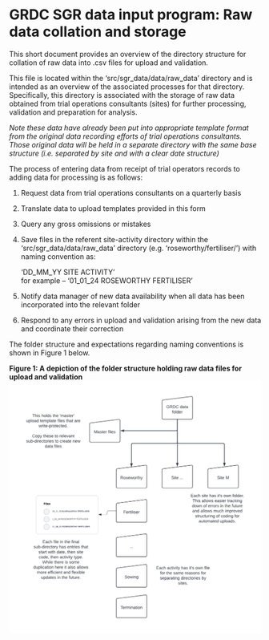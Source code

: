 # GRDC SGR data input program: Raw data collation and storage

This short document provides an overview of the directory structure for collation of raw data into .csv files for upload and validation.

This file is located within the ‘src/sgr_data/data/raw_data’ directory and is intended as an overview of the associated processes for that directory. Specifically, this directory is associated with the storage of raw data obtained from trial operations consultants (sites) for further processing, validation and preparation for analysis.

*Note these data have already been put into appropriate template format from the original data recording efforts of trial operations consultants. Those original data will be held in a separate directory with the same base structure (i.e. separated by site and with a clear date structure)*

The process of entering data from receipt of trial operators records to adding data for processing is as follows:

1.  Request data from trial operations consultants on a quarterly basis
2.  Translate data to upload templates provided in this form
3.  Query any gross omissions or mistakes
4.  Save files in the referent site-activity directory within the ‘src/sgr_data/data/raw_data’ directory (e.g. ‘roseworthy/fertiliser/’) with naming convention as:

    ‘DD_MM_YY SITE ACTIVITY’  
    for example – ‘01_01_24 ROSEWORTHY FERTILISER’

5.  Notify data manager of new data availability when all data has been incorporated into the relevant folder
6.  Respond to any errors in upload and validation arising from the new data and coordinate their correction

The folder structure and expectations regarding naming conventions is shown in Figure 1 below.

**Figure 1: A depiction of the folder structure holding raw data files for upload and validation**
![raw data directory structure and guidance](../../../../media/raw_data_directory_structure.png)
